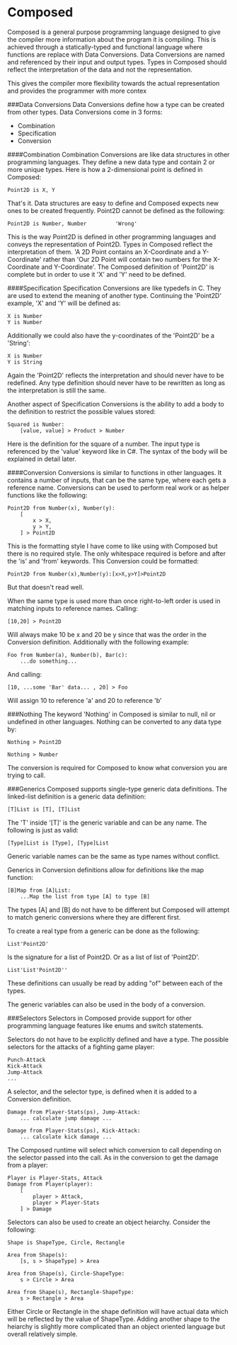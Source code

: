 Composed
========

Composed is a general purpose programming language designed to give the compiler more information about the program it is compiling. This is achieved through a statically-typed and functional language where functions are replace with Data Conversions. Data Conversions are named and referenced by their input and output types. Types in Composed should reflect the interpretation of the data and not the representation.

This gives the compiler more flexibility towards the actual representation and provides the programmer with more contex

###Data Conversions
Data Conversions define how a type can be created from other types. Data Conversions come in 3 forms:
- Combination
- Specification
- Conversion
 
####Combination
Combination Conversions are like data structures in other programming languages. They define a new data type and contain 2 or more unique types. Here is how a 2-dimensional point is defined in Composed:

	Point2D is X, Y
	
That's it. Data structures are easy to define and Composed expects new ones to be created frequently. Point2D cannot be defined as the following:

	Point2D is Number, Number         'Wrong'

This is the way Point2D is defined in other programming languages and conveys the representation of Point2D. Types in Composed reflect the interpretation of them. 'A 2D Point contains an X-Coordinate and a Y-Coordinate' rather than 'Our 2D Point will contain two numbers for the X-Coordinate and Y-Coordinate'. The Composed definition of 'Point2D' is complete but in order to use it 'X' and 'Y' need to be defined.

####Specification
Specification Conversions are like typedefs in C. They are used to extend the meaning of another type. Continuing the 'Point2D' example, 'X' and 'Y' will be defined as:

	X is Number
	Y is Number
	
Additionally we could also have the y-coordinates of the 'Point2D' be a 'String':

	X is Number
	Y is String
	
Again the 'Point2D' reflects the interpretation and should never have to be redefined. Any type definition should never have to be rewritten as long as the interpretation is still the same. 

Another aspect of Specification Conversions is the ability to add a body to the definition to restrict the possible values stored:

	Squared is Number:
		[value, value] > Product > Number
		
Here is the definition for the square of a number. The input type is referenced by the 'value' keyword like in C#. The syntax of the body will be explained in detail later.

####Conversion
Conversions is similar to functions in other languages. It contains a number of inputs, that can be the same type, where each gets a reference name. Conversions can be used to perform real work or as helper functions like the following:

	Point2D from Number(x), Number(y):
		[
			x > X,
			y > Y,
		] > Point2D
		
This is the formatting style I have come to like using with Composed but there is no required style. The only whitespace required is before and after the 'is' and 'from' keywords. This Conversion could be formatted:

	Point2D from Number(x),Number(y):[x>X,y>Y]>Point2D
	
But that doesn't read well.

When the same type is used more than once right-to-left order is used in matching inputs to reference names. Calling:

	[10,20] > Point2D
	
Will always make 10 be x and 20 be y since that was the order in the Conversion definition. Additionally with the following example:

	Foo from Number(a), Number(b), Bar(c):
		...do something...
		
And calling:
	
	[10, ...some 'Bar' data... , 20] > Foo
	
Will assign 10 to reference 'a' and 20 to reference 'b'

###Nothing
The keyword 'Nothing' in Composed is similar to null, nil or undefined in other languages. Nothing can be converted to any data type by:

	Nothing > Point2D
	
	Nothing > Number
	
The conversion is required for Composed to know what conversion you are trying to call.

###Generics
Composed supports single-type generic data definitions. The linked-list definition is a generic data definition:

	[T]List is [T], [T]List
	
The 'T' inside '[T]' is the generic variable and can be any name. The following is just as valid:

	[Type]List is [Type], [Type]List
	
Generic variable names can be the same as type names without conflict.

Generics in Conversion definitions allow for definitions like the map function:

	[B]Map from [A]List:
		...Map the list from type [A] to type [B]
		
The types [A] and [B] do not have to be different but Composed will attempt to match generic conversions where they are different first.

To create a real type from a generic can be done as the following:

	List'Point2D'
	
Is the signature for a list of Point2D. Or as a list of list of 'Point2D'.

	List'List'Point2D''
	
These definitions can usually be read by adding "of" between each of the types.

The generic variables can also be used in the body of a conversion.

###Selectors
Selectors in Composed provide support for other programming language features like enums and switch statements.

Selectors do not have to be explicitly defined and have a type. The possible selectors for the attacks of a fighting game player:

	Punch-Attack
	Kick-Attack
	Jump-Attack
	...
	
A selector, and the selector type, is defined when it is added to a Conversion definition.

	Damage from Player-Stats(ps), Jump-Attack:
		... calculate jump damage ...
		
	Damage from Player-Stats(ps), Kick-Attack:
		... calculate kick damage ...
		
The Composed runtime will select which conversion to call depending on the selector passed into the call. As in the conversion to get the damage from a player:

	Player is Player-Stats, Attack
	Damage from Player(player):
		[
			player > Attack,
			player > Player-Stats
		] > Damage

Selectors can also be used to create an object heiarchy. Consider the following:

	Shape is ShapeType, Circle, Rectangle
	
	Area from Shape(s):
		[s, s > ShapeType] > Area
		
	Area from Shape(s), Circle-ShapeType:
		s > Circle > Area
		
	Area from Shape(s), Rectangle-ShapeType:
		s > Rectangle > Area
		
Either Circle or Rectangle in the shape definition will have actual data which will be reflected by the value of ShapeType. Adding another shape to the heiarchy is slightly more complicated than an object oriented language but overall relatively simple.

